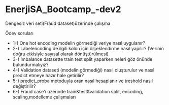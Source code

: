 # EnerjiSA_Bootcamp_-dev2
Dengesiz veri seti(Fraud dataset)üzerinde çalışma

Ödev soruları
- 1-) One hot encoding modelin görmediği veriye nasıl uygulanır?
- 2-) Labelencoding'de ilgili kolon için ölçeklendirme nasıl yapılır? (Verinin doğru etkisiyle sayısal olarak dönüştürülmesi)
- 3-) Imbalance datasette train test split yaparken neleri göz önünde bulundurmalıyız?
- 4-) Validation dataseti (modelin görmediği) nasıl oluşturulur ve nasıl predict etmeye hazır hale getirilir?
- 5-) predict_proba metoduyla oran nasıl hesaplanır ve treshold nasıl değiştirilir?
- 6-) Fraud case'i üzerinde train&test&validation split, encoding, scaling,modelleme çalışmaları 
